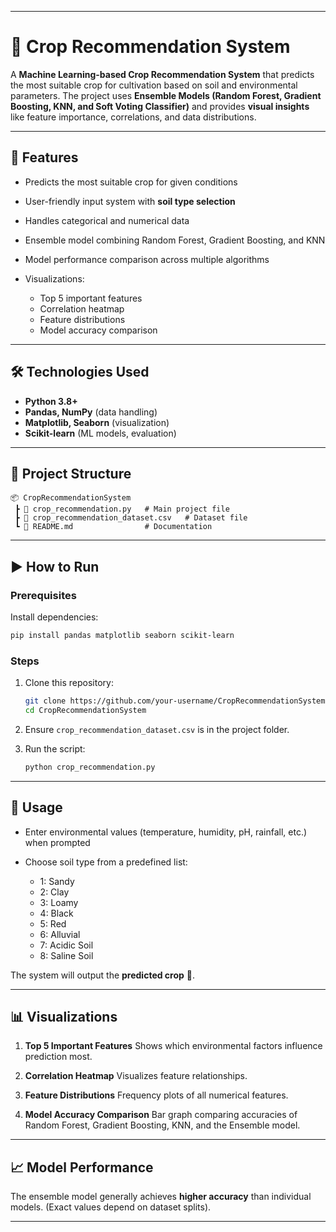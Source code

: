 
---

# 🌱 Crop Recommendation System

A **Machine Learning-based Crop Recommendation System** that predicts the most suitable crop for cultivation based on soil and environmental parameters. The project uses **Ensemble Models (Random Forest, Gradient Boosting, KNN, and Soft Voting Classifier)** and provides **visual insights** like feature importance, correlations, and data distributions.

---

## 🚀 Features

* Predicts the most suitable crop for given conditions
* User-friendly input system with **soil type selection**
* Handles categorical and numerical data
* Ensemble model combining Random Forest, Gradient Boosting, and KNN
* Model performance comparison across multiple algorithms
* Visualizations:

  * Top 5 important features
  * Correlation heatmap
  * Feature distributions
  * Model accuracy comparison

---

## 🛠️ Technologies Used

* **Python 3.8+**
* **Pandas, NumPy** (data handling)
* **Matplotlib, Seaborn** (visualization)
* **Scikit-learn** (ML models, evaluation)

---

## 📂 Project Structure

```
📦 CropRecommendationSystem
 ┣ 📜 crop_recommendation.py   # Main project file
 ┣ 📜 crop_recommendation_dataset.csv   # Dataset file
 ┗ 📜 README.md                # Documentation
```

---

## ▶️ How to Run

### Prerequisites

Install dependencies:

```bash
pip install pandas matplotlib seaborn scikit-learn
```

### Steps

1. Clone this repository:

   ```bash
   git clone https://github.com/your-username/CropRecommendationSystem.git
   cd CropRecommendationSystem
   ```
2. Ensure `crop_recommendation_dataset.csv` is in the project folder.
3. Run the script:

   ```bash
   python crop_recommendation.py
   ```

---

## 🎯 Usage

* Enter environmental values (temperature, humidity, pH, rainfall, etc.) when prompted
* Choose soil type from a predefined list:

  * 1: Sandy
  * 2: Clay
  * 3: Loamy
  * 4: Black
  * 5: Red
  * 6: Alluvial
  * 7: Acidic Soil
  * 8: Saline Soil

The system will output the **predicted crop** 🌾.

---

## 📊 Visualizations

1. **Top 5 Important Features**
   Shows which environmental factors influence prediction most.

2. **Correlation Heatmap**
   Visualizes feature relationships.

3. **Feature Distributions**
   Frequency plots of all numerical features.

4. **Model Accuracy Comparison**
   Bar graph comparing accuracies of Random Forest, Gradient Boosting, KNN, and the Ensemble model.

---

## 📈 Model Performance

The ensemble model generally achieves **higher accuracy** than individual models.
(Exact values depend on dataset splits).

---





